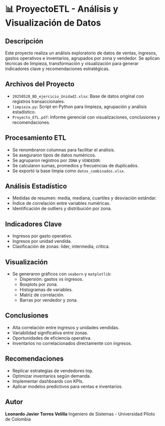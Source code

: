 
# 📊 ProyectoETL - Análisis y Visualización de Datos

## Descripción
Este proyecto realiza un análisis exploratorio de datos de ventas, ingresos, gastos operativos e inventarios, agrupados por zona y vendedor. Se aplican técnicas de limpieza, transformación y visualización para generar indicadores clave y recomendaciones estratégicas.

## Archivos del Proyecto
- `20250528_BD_ejercicio_Unidad2.xlsx`: Base de datos original con registros transaccionales.
- `limpieza.py`: Script en Python para limpieza, agrupación y análisis estadístico.
- `Proyecto_ETL.pdf`: Informe gerencial con visualizaciones, conclusiones y recomendaciones.

## Procesamiento ETL
- Se renombraron columnas para facilitar el análisis.
- Se aseguraron tipos de datos numéricos.
- Se agruparon registros por `ZONA` y `VENDEDOR`.
- Se calcularon sumas, promedios y frecuencias de duplicados.
- Se exportó la base limpia como `datos_combinados.xlsx`.

## Análisis Estadístico
- Medidas de resumen: media, mediana, cuartiles y desviación estándar.
- Índice de correlación entre variables numéricas.
- Identificación de outliers y distribución por zona.

## Indicadores Clave
- Ingresos por gasto operativo.
- Ingresos por unidad vendida.
- Clasificación de zonas: líder, intermedia, crítica.

## Visualización
- Se generaron gráficos con `seaborn` y `matplotlib`:
  - Dispersión: gastos vs ingresos.
  - Boxplots por zona.
  - Histogramas de variables.
  - Matriz de correlación.
  - Barras por vendedor y zona.

## Conclusiones
- Alta correlación entre ingresos y unidades vendidas.
- Variabilidad significativa entre zonas.
- Oportunidades de eficiencia operativa.
- Inventarios no correlacionados directamente con ingresos.

## Recomendaciones
- Replicar estrategias de vendedores top.
- Optimizar inventarios según demanda.
- Implementar dashboards con KPIs.
- Aplicar modelos predictivos para ventas e inventarios.

## Autor
**Leonardo Javier Torres Velilla**
Ingeniero de Sistemas - Universidad Piloto de Colombia
